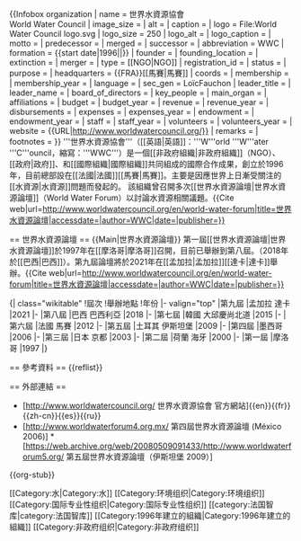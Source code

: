 {{Infobox organization
| name = 世界水資源協會<br>World Water Council
| image_size = 
| alt = 
| caption = 
| logo = File:World Water Council logo.svg
| logo_size = 250
| logo_alt = 
| logo_caption = 
| motto = 
| predecessor = 
| merged = 
| successor = 
| abbreviation = WWC
| formation = {{start date|1996||}}
| founder = 
| founding_location = 
| extinction = 
| merger = 
| type = [[NGO|NGO]]
| registration_id = 
| status = 
| purpose = 
| headquarters = {{FRA}}[[馬賽|馬賽]]
| coords = 
| membership = 
| membership_year = 
| language = 
| sec_gen = LoïcFauchon
| leader_title = 
| leader_name = 
| board_of_directors = 
| key_people = 
| main_organ = 
| affiliations = 
| budget = 
| budget_year = 
| revenue = 
| revenue_year = 
| disbursements = 
| expenses = 
| expenses_year = 
| endowment = 
| endowment_year = 
| staff = 
| staff_year = 
| volunteers = 
| volunteers_year = 
| website = {{URL|http://www.worldwatercouncil.org/}}
| remarks = 
| footnotes = 
}}
'''世界水資源協會'''（[[英語|英語]]：'''W'''orld '''W'''ater '''C'''ouncil，縮寫：'''WWC'''）是一個[[非政府組織|非政府組織]]（NGO）、[[政府|政府]]、和[[國際組織|國際組織]]共同組成的國際合作成果，創立於1996年，目前總部設在[[法國|法國]][[馬賽|馬賽]]。主要是因應世界上日漸受關注的[[水資源|水資源]]問題而發起的。
該組織曾召開多次[[世界水資源論壇|世界水資源論壇]]（World Water Forum）以討論水資源相關議題。<ref>{{Cite web|url=http://www.worldwatercouncil.org/en/world-water-forum|title=世界水資源論壇|accessdate=|author=WWC|date=|publisher=}}</ref>

== 世界水資源論壇 ==
{{Main|世界水資源論壇}}
第一屆[[世界水資源論壇|世界水資源論壇]]於1997年在[[摩洛哥|摩洛哥]]召開，目前已舉辦到第八屆。（2018年於[[巴西|巴西]]）。第九屆論壇將於2021年在[[孟加拉|孟加拉]][[達卡|達卡]]舉辦。<ref>{{Cite web|url=http://www.worldwatercouncil.org/en/world-water-forum|title=世界水資源論壇|accessdate=|author=WWC|date=|publisher=}}</ref>

{| class="wikitable"
!屆次
!舉辦地點
!年份
|- valign="top"
|第九屆
|孟加拉 達卡
|2021
|-
|第八屆
|巴西 巴西利亞
|2018
|-
|第七屆
|韓國 大邱慶尚北道
|2015
|-
|第六屆
|法國 馬賽
|2012
|-
|第五屆
|土耳其 伊斯坦堡
|2009
|-
|第四屆
|墨西哥
|2006
|-
|第三屆
|日本 京都
|2003
|-
|第二屆
|荷蘭 海牙
|2000
|-
|第一屆
|摩洛哥
|1997
|}


== 參考資料 ==
{{reflist}}

== 外部連結 ==
* [http://www.worldwatercouncil.org/ 世界水資源協會 官方網站]{{en}}{{fr}}{{zh-cn}}{{es}}{{ru}}
* [http://www.worldwaterforum4.org.mx/ 第四屆世界水資源論壇 (México 2006)]
*[https://web.archive.org/web/20080509091433/http://www.worldwaterforum5.org/ 第五屆世界水資源論壇（伊斯坦堡 2009）]

{{org-stub}}

[[Category:水|Category:水]]
[[Category:环境组织|Category:环境组织]]
[[Category:国际专业性组织|Category:国际专业性组织]]
[[category:法国智库|category:法国智库]]
[[Category:1996年建立的組織|Category:1996年建立的組織]] 
[[Category:非政府组织|Category:非政府组织]]